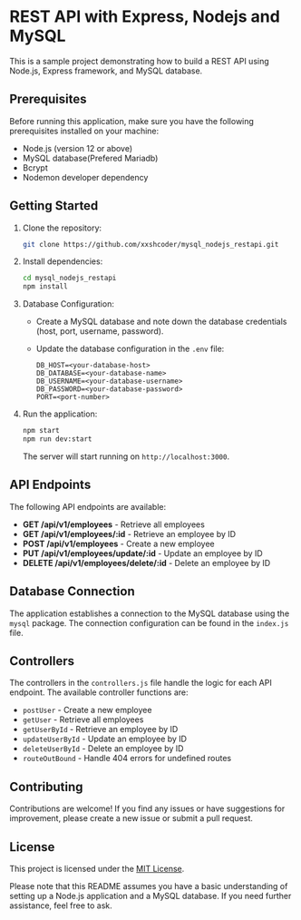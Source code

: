 # REST API with Express, Nodejs and MySQL

This is a sample project demonstrating how to build a REST API using Node.js, Express framework, and MySQL database.

## Prerequisites

Before running this application, make sure you have the following prerequisites installed on your machine:

- Node.js (version 12 or above)
- MySQL database(Prefered Mariadb)
- Bcrypt
- Nodemon developer dependency

## Getting Started

1. Clone the repository:

   ```bash
   git clone https://github.com/xxshcoder/mysql_nodejs_restapi.git
   ```

2. Install dependencies:

   ```bash
   cd mysql_nodejs_restapi
   npm install
   ```

3. Database Configuration:

   - Create a MySQL database and note down the database credentials (host, port, username, password).

   - Update the database configuration in the `.env` file:

     ```
     DB_HOST=<your-database-host>
     DB_DATABASE=<your-database-name>
     DB_USERNAME=<your-database-username>
     DB_PASSWORD=<your-database-password>
     PORT=<port-number>
     ```

4. Run the application:

   ```bash
   npm start
   npm run dev:start
   ```

   The server will start running on `http://localhost:3000`.

## API Endpoints

The following API endpoints are available:

- **GET /api/v1/employees** - Retrieve all employees
- **GET /api/v1/employees/:id** - Retrieve an employee by ID
- **POST /api/v1/employees** - Create a new employee
- **PUT /api/v1/employees/update/:id** - Update an employee by ID
- **DELETE /api/v1/employees/delete/:id** - Delete an employee by ID

## Database Connection

The application establishes a connection to the MySQL database using the `mysql` package. The connection configuration can be found in the `index.js` file.

## Controllers

The controllers in the `controllers.js` file handle the logic for each API endpoint. The available controller functions are:

- `postUser` - Create a new employee
- `getUser` - Retrieve all employees
- `getUserById` - Retrieve an employee by ID
- `updateUserById` - Update an employee by ID
- `deleteUserById` - Delete an employee by ID
- `routeOutBound` - Handle 404 errors for undefined routes

## Contributing

Contributions are welcome! If you find any issues or have suggestions for improvement, please create a new issue or submit a pull request.

## License

This project is licensed under the [MIT License](https://opensource.org/licenses/MIT).

Please note that this README assumes you have a basic understanding of setting up a Node.js application and a MySQL database. If you need further assistance, feel free to ask.
